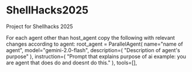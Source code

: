 # ShellHacks2025
Project for Shellhacks 2025

For each agent other than host_agent copy the following with relevant changes according to agent:
root_agent = ParallelAgent(
    name="name of agent",
    model="gemini-2.0-flash",
    description=(
        "Description of agent's purpose"
    ),
    instruction=(
        "Prompt that explains purpose of ai example: you are agent that does do and doesnt do this."
    ),
    tools=[],